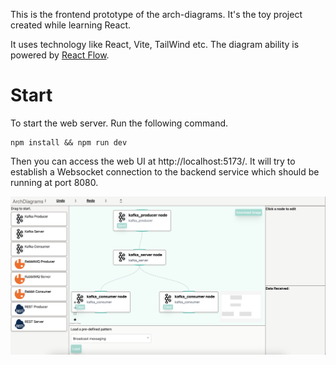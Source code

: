 This is the frontend prototype of the arch-diagrams. It's the toy project created while learning React.

It uses technology like React, Vite, TailWind etc. The diagram ability is powered by [React Flow](https://reactflow.dev/).

# Start
To start the web server. Run the following command.

```
npm install && npm run dev
```

Then you can access the web UI at http://localhost:5173/. It will try to establish a Websocket connection to the backend service which should be running at port 8080. 

![alt text](arch_diagram_screenshot.png "Web UI Screenshot")
